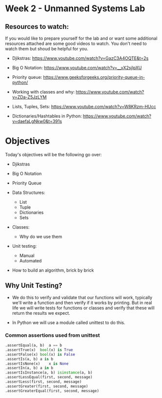 # Week 2 - Unmanned Systems Lab 

## Resources to watch:
If you would like to prepare yourself for the lab and or want some additional resources attached are some good videos to watch. You don't need to watch them but shoud be helpful for you. 

- Djikstras: https://www.youtube.com/watch?v=GazC3A4OQTE&t=2s

- Big O Notation: https://www.youtube.com/watch?v=__vX2sjlpXU

- Priority queue: https://www.geeksforgeeks.org/priority-queue-in-python/

- Working with classes and why: https://www.youtube.com/watch?v=ZDa-Z5JzLYM

- Lists, Tuples, Sets: https://www.youtube.com/watch?v=W8KRzm-HUcc

- Dictionaries/Hashtables in Python: https://www.youtube.com/watch?v=daefaLgNkw0&t=391s


# Objectives
Today's objectives will be the following go over:
- Djikstras
- Big O Notation
- Priority Queue 

- Data Structures:
    - List
    - Tuple
    - Dictionaries 
    - Sets 

- Classes: 
    - Why do we use them

- Unit testing:
    - Manual 
    - Automated 

- How to build an algorithm, brick by brick

## Why Unit Testing?
- We do this to verify and validate that our functions will work, typically we'll write a function and then verify if it works by printing. But in real life we will write tests for functions or classes and verify that these will return the results we expect.

- In Python we will use a module called unittest to do this. 


### Common assertions used from unittest
```python 
.assertEqual(a, b)	a == b
.assertTrue(x)	bool(x) is True
.assertFalse(x)	bool(x) is False
.assertIs(a, b)	a is b
.assertIsNone(x)	x is None
.assertIn(a, b)	a in b
.assertIsInstance(a, b)	isinstance(a, b)
.assertLessEqual(first, second, message)
.assertLess(first, second, message)
.assertGreater(first, second, message)
.assertGreaterEqual(first, second, message)
```




